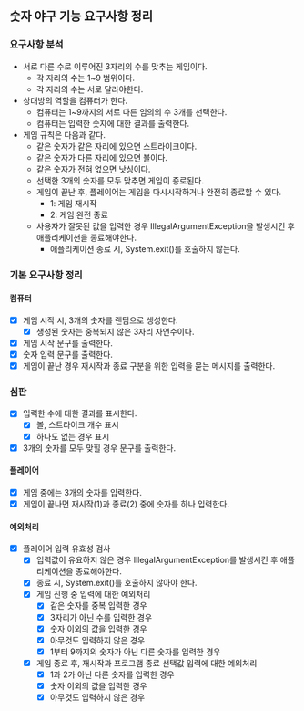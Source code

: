 ## 숫자 야구 기능 요구사항 정리

### 요구사항 분석

- 서로 다른 수로 이루어진 3자리의 수를 맞추는 게임이다.
    - 각 자리의 수는 1~9 범위이다.
    - 각 자리의 수는 서로 달라야한다.
- 상대방의 역할을 컴퓨터가 한다.
    - 컴퓨터는 1~9까지의 서로 다른 임의의 수 3개를 선택한다.
    - 컴퓨터는 입력한 숫자에 대한 결과를 출력한다.
- 게임 규칙은 다음과 같다.
    - 같은 숫자가 같은 자리에 있으면 스트라이크이다.
    - 같은 숫자가 다른 자리에 있으면 볼이다.
    - 같은 숫자가 전혀 없으면 낫싱이다.
    - 선택한 3개의 숫자를 모두 맞추면 게임이 죵로된다.
    - 게임이 끝난 후, 플레이어는 게임을 다시시작하거나 완전히 종료할 수 있다.
        - 1: 게임 재시작
        - 2: 게임 완전 종료
    - 사용자가 잘못된 값을 입력한 경우 IllegalArgumentException을 발생시킨 후 애플리케이션을 종료해야한다.
        - 애플리케이션 종료 시, System.exit()를 호출하지 않는다.

### 기본 요구사항 정리

#### 컴퓨터

- [x] 게임 시작 시, 3개의 숫자를 랜덤으로 생성한다.
    - [x] 생성된 숫자는 중복되지 않은 3자리 자연수이다.
- [x] 게임 시작 문구를 출력한다.
- [x] 숫자 입력 문구를 출력한다.
- [x] 게임이 끝난 경우 재시작과 종료 구분을 위한 입력을 묻는 메시지를 출력한다.

### 심판

- [x] 입력한 수에 대한 결과를 표시한다.
    - [x] 볼, 스트라이크 개수 표시
    - [x] 하나도 없는 경우 표시
- [x] 3개의 숫자를 모두 맞힐 경우 문구를 출력한다.

#### 플레이어

- [x] 게임 중에는 3개의 숫자를 입력한다.
- [x] 게임이 끝나면 재시작(1)과 종료(2) 중에 숫자를 하나 입력한다.

#### 예외처리

- [x] 플레이어 입력 유효성 검사
    - [x] 입력값이 유요하지 않은 경우 IllegalArgumentException를 발생시킨 후 애플리케이션을 종료해야한다.
    - [x] 종료 시, System.exit()를 호출하지 않아야 한다.
    - [x] 게임 진행 중 입력에 대한 예외처리
        - [x] 같은 숫자를 중복 입력한 경우
        - [x] 3자리가 아닌 수를 입력한 경우
        - [x] 숫자 이외의 값을 입력한 경우
        - [x] 아무것도 입력하지 않은 경우
        - [x] 1부터 9까지의 숫자가 아닌 다른 숫자를 입력한 경우
    - [x] 게임 종료 후, 재시작과 프로그램 종료 선택값 입력에 대한 예외처리
        - [x] 1과 2가 아닌 다른 숫자를 입력한 경우
        - [x] 숫자 이외의 값을 입력한 경우
        - [x] 아무것도 입력하지 않은 경우

